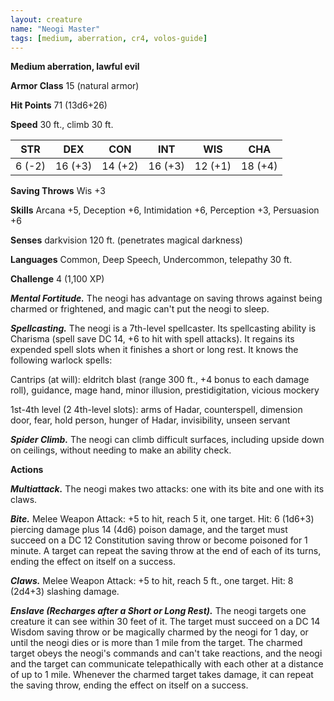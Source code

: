 ```yaml
---
layout: creature
name: "Neogi Master"
tags: [medium, aberration, cr4, volos-guide]
---
```


**Medium aberration, lawful evil**

**Armor Class** 15 (natural armor)

**Hit Points** 71 (13d6+26)

**Speed** 30 ft., climb 30 ft.

|   STR   |   DEX   |   CON   |   INT   |   WIS   |   CHA   |
|:-----:|:-----:|:-----:|:-----:|:-----:|:-----:|
| 6 (-2) | 16 (+3) | 14 (+2) | 16 (+3) | 12 (+1) | 18 (+4) |

**Saving Throws** Wis +3

**Skills** Arcana +5, Deception +6, Intimidation +6, Perception +3, Persuasion +6

**Senses** darkvision 120 ft. (penetrates magical darkness)

**Languages** Common, Deep Speech, Undercommon, telepathy 30 ft.

**Challenge** 4 (1,100 XP)

***Mental Fortitude.*** The neogi has advantage on saving throws against being charmed or frightened, and magic can't put the neogi to sleep.

***Spellcasting.*** The neogi is a 7th-level spellcaster. Its spellcasting ability is Charisma (spell save DC 14, +6 to hit with spell attacks). It regains its expended spell slots when it finishes a short or long rest. It knows the following warlock spells:

Cantrips (at will): eldritch blast (range 300 ft., +4 bonus to each damage roll), guidance, mage hand, minor illusion, prestidigitation, vicious mockery

1st-4th level (2 4th-level slots): arms of Hadar, counterspell, dimension door, fear, hold person, hunger of Hadar, invisibility, unseen servant

***Spider Climb.*** The neogi can climb difficult surfaces, including upside down on ceilings, without needing to make an ability check.

**Actions**

***Multiattack.*** The neogi makes two attacks: one with its bite and one with its claws.

***Bite.*** Melee Weapon Attack: +5 to hit, reach 5 it, one target. Hit: 6 (1d6+3) piercing damage plus 14 (4d6) poison damage, and the target must succeed on a DC 12 Constitution saving throw or become poisoned for 1 minute. A target can repeat the saving throw at the end of each of its turns, ending the effect on itself on a success.

***Claws.*** Melee Weapon Attack: +5 to hit, reach 5 ft., one target. Hit: 8 (2d4+3) slashing damage.

***Enslave (Recharges after a Short or Long Rest).*** The neogi targets one creature it can see within 30 feet of it. The target must succeed on a DC 14 Wisdom saving throw or be magically  charmed by the neogi for 1 day, or until the neogi dies or is more than 1 mile from the target. The charmed target obeys the neogi's commands and can't take reactions, and the neogi and the target can communicate telepathically with each other at a distance of up to 1 mile. Whenever the charmed target takes damage, it can repeat the saving throw, ending the effect on itself on a success.

